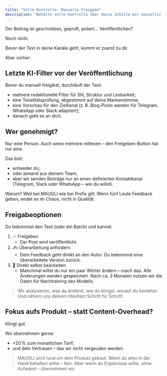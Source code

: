 ```yaml
---
title: "Volle Kontrolle: Manuelle Freigabe"
description: "Behalte volle Kontrolle über deine Inhalte mit manueller Freigabe vor der Veröffentlichung. Prüfe, fordere Überarbeitungen an oder nimm schnelle Änderungen vor, damit jeder Text perfekt zu deiner Markenstimme passt."
---
```

Der Beitrag ist geschrieben, geprüft, poliert… Veröffentlichen?

Noch nicht.

Bevor der Text in deine Kanäle geht, kommt er zuerst zu dir.

Aber vorher:

## Letzte KI-Filter vor der Veröffentlichung

Bevor du manuell freigibst, durchläuft der Text:

- mehrere redaktionelle Filter für Stil, Struktur und Lesbarkeit;
- eine Tonalitätsprüfung, abgestimmt auf deine Markenstimme;
- eine Vorschau für den Zielkanal (z. B. Blog-Posts werden für Telegram, WhatsApp oder Slack adaptiert);
- danach geht es an dich.

## Wer genehmigt?

Nur eine Person. Auch wenn mehrere mitlesen – den Freigeben-Button hat nur eine.

Das bist:

- entweder du;
- oder jemand aus deinem Team;
- aber wir senden Beiträge nur an einen definierten Kontaktkanal (Telegram, Slack oder WhatsApp – wie du willst).

Warum? Weil bei MAUGLI wie bei Profis gilt: Wenn fünf Leute Feedback geben, endet es im Chaos, nicht in Qualität.

## Freigabeoptionen

Du bekommst den Text (oder ein Batch) und kannst:

1. ✅ Freigeben
   - Der Post wird veröffentlicht.
2. ✍️ Überarbeitung anfordern
   - Dein Feedback geht direkt an den Autor. Du bekommst eine überarbeitete Version zurück.
3. 🧠 Direkt selbst bearbeiten
   - Manchmal willst du nur ein paar Wörter ändern – mach das. Alle Änderungen werden gespeichert. Nach ca. 3 Monaten nutzen wir die Daten für Nachtraining des Modells.

> Wir analysieren, was du änderst, wie du klingst, worauf du bestehst. Und nähern uns deinem Idealtext Schritt für Schritt.

## Fokus aufs Produkt – statt Content-Overhead?

Klingt gut.

Wir übernehmen gerne:

- +20 % zum monatlichen Tarif;
- und dein Vertrauen – das wir nicht vergeuden werden.

> MAUGLI wird rund um dein Produkt gebaut. Wenn du alles in der Hand behalten willst – fein. Aber wenn du Ergebnisse willst, ohne Aufwand – übernehmen wir.